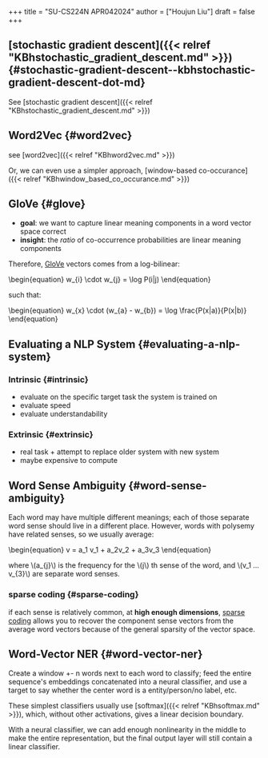 +++
title = "SU-CS224N APR042024"
author = ["Houjun Liu"]
draft = false
+++

## [stochastic gradient descent]({{< relref "KBhstochastic_gradient_descent.md" >}}) {#stochastic-gradient-descent--kbhstochastic-gradient-descent-dot-md}

See [stochastic gradient descent]({{< relref "KBhstochastic_gradient_descent.md" >}})


## Word2Vec {#word2vec}

see [word2vec]({{< relref "KBhword2vec.md" >}})

Or, we can even use a simpler approach, [window-based co-occurance]({{< relref "KBhwindow_based_co_occurance.md" >}})


## GloVe {#glove}

-   **goal**: we want to capture linear meaning components in a word vector space correct
-   **insight**: the _ratio_ of co-occurrence probabilities are linear meaning components

Therefore, [GloVe](#glove) vectors comes from a log-bilinear:

\begin{equation}
w\_{i} \cdot w\_{j} = \log  P(i|j)
\end{equation}

such that:

\begin{equation}
w\_{x} \cdot (w\_{a} - w\_{b}) = \log  \frac{P(x|a)}{P(x|b)}
\end{equation}


## Evaluating a NLP System {#evaluating-a-nlp-system}


### Intrinsic {#intrinsic}

-   evaluate on the specific target task the system is trained on
-   evaluate speed
-   evaluate understandability


### Extrinsic {#extrinsic}

-   real task + attempt to replace older system with new system
-   maybe expensive to compute


## Word Sense Ambiguity {#word-sense-ambiguity}

Each word may have multiple different meanings; each of those separate word sense should live in a different place. However, words with polysemy have related senses, so we usually average:

\begin{equation}
v = a\_1 v\_1 + a\_2v\_2 + a\_3v\_3
\end{equation}

where \\(a\_{j}\\) is the frequency for the \\(j\\) th sense of the word, and \\(v\_1 ... v\_{3}\\) are separate word senses.


### sparse coding {#sparse-coding}

if each sense is relatively common, at **high enough dimensions**, [sparse coding](#sparse-coding) allows you to recover the component sense vectors from the average word vectors because of the general sparsity of the vector space.


## Word-Vector NER {#word-vector-ner}

Create a window +- n words next to each word to classify; feed the entire sequence's embeddings concatenated into a neural classifier, and use a target to say whether the center word is a entity/person/no label, etc.

These simplest classifiers usually use [softmax]({{< relref "KBhsoftmax.md" >}}), which, without other activations, gives a linear decision boundary.

With a neural classifier, we can add enough nonlinearity in the middle to make the entire representation, but the final output layer will still contain a linear classifier.
